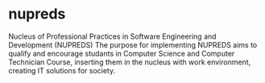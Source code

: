 # nupreds
Nucleus of Professional Practices in Software Engineering and Development (NUPREDS)
The purpose for implementing NUPREDS aims to qualify and encourage studants in Computer Science and Computer Technician Course, inserting them in the nucleus with work environment, creating IT solutions for society.
